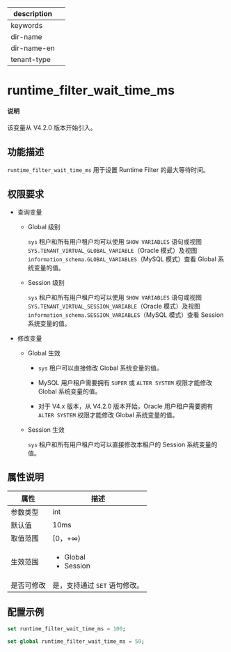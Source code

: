 |description||
|---|---|
|keywords||
|dir-name||
|dir-name-en||
|tenant-type||

# runtime_filter_wait_time_ms

<main id="notice" type='explain'>
  <h4>说明</h4>
  <p>该变量从 V4.2.0 版本开始引入。</p>
</main>

## 功能描述

`runtime_filter_wait_time_ms` 用于设置 Runtime Filter 的最大等待时间。

## 权限要求

* 查询变量

  * Global 级别

    `sys` 租户和所有用户租户均可以使用 `SHOW VARIABLES` 语句或视图 `SYS.TENANT_VIRTUAL_GLOBAL_VARIABLE`（Oracle 模式）及视图 `information_schema.GLOBAL_VARIABLES`（MySQL 模式）查看 Global 系统变量的值。

  * Session 级别

    `sys` 租户和所有用户租户均可以使用 `SHOW VARIABLES` 语句或视图 `SYS.TENANT_VIRTUAL_SESSION_VARIABLE`（Oracle 模式）及视图 `information_schema.SESSION_VARIABLES`（MySQL 模式）查看 Session 系统变量的值。

* 修改变量

  * Global 生效

    * `sys` 租户可以直接修改 Global 系统变量的值。
  
    * MySQL 用户租户需要拥有 `SUPER` 或 `ALTER SYSTEM` 权限才能修改 Global 系统变量的值。

    * 对于 V4.x 版本，从 V4.2.0 版本开始，Oracle 用户租户需要拥有 `ALTER SYSTEM` 权限才能修改 Global 系统变量的值。

  * Session 生效

    `sys` 租户和所有用户租户均可以直接修改本租户的 Session 系统变量的值。

## 属性说明

| 属性 | 描述 |
| --- | --- |
| 参数类型 | int |
| 默认值 | 10ms |
| 取值范围 | [0，+∞) |
| 生效范围 | <ul><li>Global  </li><li>Session </li></ul>|
| 是否可修改  | 是，支持通过 `SET` 语句修改。|

## 配置示例

```sql
set runtime_filter_wait_time_ms = 100;
```

```sql
set global runtime_filter_wait_time_ms = 50;
```
